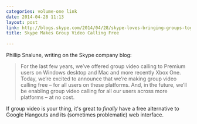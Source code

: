 ```yaml
---
categories: volume-one link
date: 2014-04-28 11:13
layout: post
link: http://blogs.skype.com/2014/04/28/skype-loves-bringing-groups-together-with-free-group-video-calling/
title: Skype Makes Group Video Calling Free
  
---
```



Phillip Snalune, writing on the Skype company blog: 

> For the last few years, we’ve offered group video calling to Premium users on Windows desktop and Mac and more recently Xbox One. Today, we’re excited to announce that we’re making group video calling free – for all users on these platforms. And, in the future, we’ll be enabling group video calling for all our users across more platforms – at no cost.

If group video is your thing, it's great to _finally_ have a free alternative to Google Hangouts and its (sometimes problematic) web interface. 
